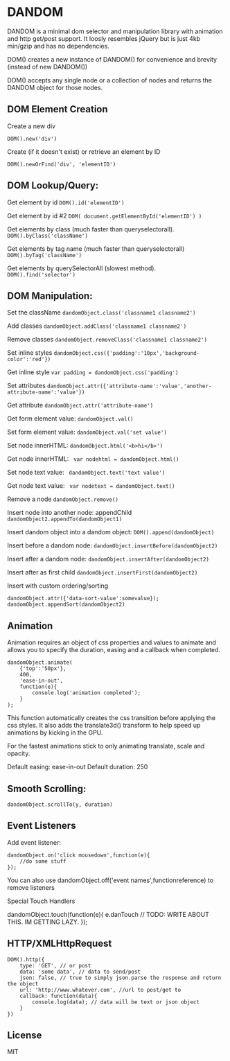 DANDOM
=========

DANDOM is a minimal dom selector and manipulation library with animation and http get/post support. It loosly resembles jQuery but is just 4kb min/gzip and has no dependencies.

DOM() creates a new instance of DANDOM() for convenience and brevity (instead of new DANDOM())

DOM() accepts any single node or a collection of nodes and returns the DANDOM object for those nodes.

DOM Element Creation
--------------------
Create a new div

``` DOM().new('div') ```

Create (if it doesn't exist) or retrieve an element by ID

``` DOM().newOrFind('div', 'elementID') ```

DOM Lookup/Query:
-----------

Get element by id 
``` DOM().id('elementID') ```


Get element by id #2
``` DOM( document.getElementById('elementID') ) ```


Get elements by class (much faster than queryselectorall).
``` DOM().byClass('className') ```


Get elements by tag name (much faster than queryselectorall)
``` DOM().byTag('className') ```


Get elements by querySelectorAll (slowest method).
``` DOM().find('selector') ```



DOM Manipulation:
-----------

Set the className
``` dandomObject.class('classname1 classname2') ```


Add classes
```dandomObject.addClass('classname1 classname2')```


Remove classes
```dandomObject.removeClass('classname1 classname2')```


Set inline styles
```dandomObject.css({'padding':'10px','background-color':'red'})```


Get inline style
```var padding = dandomObject.css('padding')```


Set attributes
```dandomObject.attr({'attribute-name':'value','another-attribute-name':'value'})```


Get attribute
```dandomObject.attr('attribute-name')```


Get form element value:
```dandomObject.val()```


Set form element value:
```dandomObject.val('set value')```


Set node innerHTML:
```dandomObject.html('<b>hi</b>')```


Get node innerHTML:
``` var nodehtml = dandomObject.html()```


Set node text value:
``` dandomObject.text('text value')```


Get node text value:
``` var nodetext = dandomObject.text()```

Remove a node
```dandomObject.remove()```

Insert node into another node: appendChild
```dandomObject2.appendTo(dandomObject1)```

Insert dandom object into a dandom object:
```DOM().append(dandomObject)```

Insert before a dandom node:
```dandomObject.insertBefore(dandomObject2)```

Insert after a dandom node:
```dandomObject.insertAfter(dandomObject2)```

Insert after as first child
```dandomObject.insertFirst(dandomObject2)```

Insert with custom ordering/sorting
```
dandomObject.attr({'data-sort-value':somevalue});
dandomObject.appendSort(dandomObject2)
```


Animation
------------------------
Animation requires an object of css properties and values to animate and allows you to specify the duration, easing and a callback when completed.

```
dandomObject.animate(
	{'top':'50px'}, 
	400, 
	'ease-in-out', 
	function(e){
		console.log('animation completed');
	}
);
```

This function automatically creates the css transition before applying the css styles. It also adds the translate3d() transform to help speed up animations by kicking in the GPU. 

For the fastest animations stick to only animating translate, scale and opacity.

Default easing: ease-in-out
Default duration: 250

Smooth Scrolling:
-----------------------------

```dandomObject.scrollTo(y, duration)```


Event Listeners
--------------------------------

Add event listener:
```
dandomObject.on('click mousedown',function(e){
	//do some stuff
});
```

You can also use dandomObject.off('event names',functionreference) to remove listeners

Special Touch Handlers

dandomObject.touch(function(e){
	e.danTouch // TODO: WRITE ABOUT THIS. IM GETTING LAZY.
});


HTTP/XMLHttpRequest
------------------------------

```
DOM().http({
	type: 'GET', // or post
	data: 'some data', // data to send/post
	json: false, // true to simply json.parse the response and return the object
	url: 'http://www.whatever.com', //url to post/get to
	callback: function(data){
		console.log(data); // data will be text or json object
	}
})
```


License
-----------

MIT
